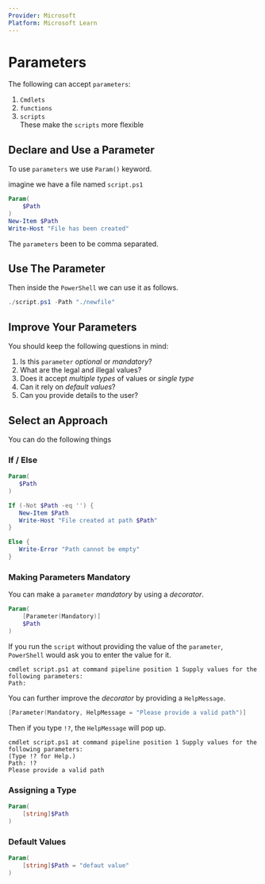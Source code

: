 ```yaml
---
Provider: Microsoft
Platform: Microsoft Learn
---
```


# Parameters
The following can accept `parameters`:
1. `Cmdlets`
2. `functions`
3. `scripts`  
These make the `scripts` more flexible

## Declare and Use a Parameter
To use `parameters` we use `Param()` keyword.

imagine we have a file named `script.ps1`

```PowerShell
Param(
	$Path
)
New-Item $Path
Write-Host "File has been created"
```

The `parameters` been to be comma separated.

## Use The Parameter
Then inside the `PowerShell` we can use it as follows.

```PowerShell
./script.ps1 -Path "./newfile"
```

## Improve Your Parameters
You should keep the following questions in mind:
1. Is this `parameter` _optional_ or _mandatory_?
2. What are the legal and illegal values?
3. Does it accept _multiple types_ of values or _single type_
4. Can it rely on _default values_?
5. Can you provide details to the user?

## Select an Approach
You can do the following things

### If / Else

```PowerShell
Param(
   $Path
)

If (-Not $Path -eq '') {
   New-Item $Path
   Write-Host "File created at path $Path"
}

Else {
   Write-Error "Path cannot be empty"
}
```

### Making Parameters Mandatory
You can make a `parameter` _mandatory_ by using a _decorator_.

```PowerShell
Param(
	[Parameter(Mandatory)]
	$Path
)
```

If you run the `script` without providing the value of the `parameter`, `PowerShell` would ask you to enter the value for it.

```
cmdlet script.ps1 at command pipeline position 1 Supply values for the following parameters:
Path:
```

You can further improve the _decorator_ by providing a `HelpMessage`.

```PowerShell
[Parameter(Mandatory, HelpMessage = "Please provide a valid path")]
```

Then if you type `!?`, the `HelpMessage` will pop up.

```
cmdlet script.ps1 at command pipeline position 1 Supply values for the following parameters:
(Type !? for Help.) 
Path: !?
Please provide a valid path
```

### Assigning a Type

```PowerShell
Param(
	[string]$Path
)
```

### Default Values

```PowerShell
Param(
	[string]$Path = "defaut value"
)
```
